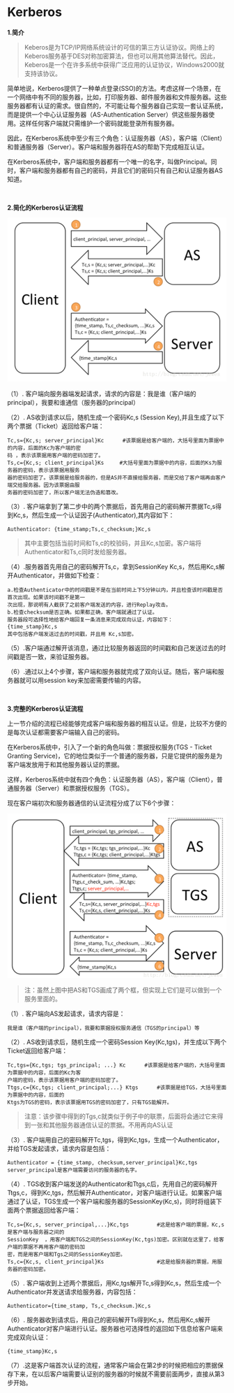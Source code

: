 # Kerberos


**1.简介**

>Keberos是为TCP/IP网络系统设计的可信的第三方认证协议。网络上的Keberos服务基于DES对称加密算法，但也可以用其他算法替代。因此，Keberos是一个在许多系统中获得广泛应用的认证协议，Windows2000就支持该协议。

简单地说，Kerberos提供了一种单点登录(SSO)的方法。考虑这样一个场景，在一个网络中有不同的服务器，比如，打印服务器、邮件服务器和文件服务器。这些服务器都有认证的需求。很自然的，不可能让每个服务器自己实现一套认证系统，而是提供一个中心认证服务器（AS-Authentication Server）供这些服务器使用。这样任何客户端就只需维护一个密码就能登录所有服务器。

因此，在Kerberos系统中至少有三个角色：认证服务器（AS），客户端（Client）和普通服务器（Server）。客户端和服务器将在AS的帮助下完成相互认证。

在Kerberos系统中，客户端和服务器都有一个唯一的名字，叫做Principal。同时，客户端和服务器都有自己的密码，并且它们的密码只有自己和认证服务器AS知道。

<br>

**2.简化的Kerberos认证流程**

![](../images/68.png)

（1）. 客户端向服务器端发起请求，请求的内容是：我是谁（客户端的principal），我要和谁通信（服务器的principal）

（2）. AS收到请求以后，随机生成一个密码Kc,s (Session Key),并且生成了以下两个票据（Ticket）返回给客户端：

```
Tc,s={Kc,s; server_principal}Kc 	 #该票据是给客户端的，大括号里面为票据中的内容，后面的Kc为客户端的密
码 ，表示该票据用客户端的密码加密了。
Ts,c={Kc,s; client_principal}Ks  	#大括号里面为票据中的内容，后面的Ks为服务器的密码，表示该票据用服务
器的密码加密了。该票据是给服务器的，但是AS并不直接给服务器，而是交给了客户端再由客户端交给服务器。因为该票据由服
务器的密码加密了，所以客户端无法伪造和篡改。
```

（3）. 客户端拿到了第二步中的两个票据后，首先用自己的密码解开票据Tc,s得到Kc,s，然后生成一个认证因子(Authenticator),其内容如下：

```
Authenticator: {time_stamp;Ts,c_checksum;}Kc,s  
```

>其中主要包括当前时间和Ts,c的校验码，并且Kc,s加密。客户端将Authenticator和Ts,c同时发给服务器。


（4）.服务器首先用自己的密码解开Ts,c，拿到SessionKey Kc,s，然后用Kc,s解开Authenticator，并做如下检查：

```
a.检查Authenticator中的时间戳是不是在当前时间上下5分钟以内，并且检查该时间戳是否首次出现。如果该时间戳不是第一
次出现，那说明有人截获了之前客户端发送的内容，进行Replay攻击。
b.检查checksum是否正确。如果都正确，客户端就通过了认证。
服务器段可选择性地给客户端回复一条消息来完成双向认证，内容如下：
{time_stamp}Kc,s  
其中包括客户端发送过去的时间戳，并且用 Kc,s加密。
```

（5）.客户端通过解开该消息，通过比较服务器返回的时间戳和自己发送过去的时间戳是否一致，来验证服务器。

（6）.通过以上4个步骤，客户端和服务器就完成了双向认证。随后，客户端和服务器就可以用session key来加密需要传输的内容。

<br>

**3.完整的Kerberos认证流程**

上一节介绍的流程已经能够完成客户端和服务器的相互认证。但是，比较不方便的是每次认证都需要客户端输入自己的密码。

在Kerberos系统中，引入了一个新的角色叫做：票据授权服务(TGS - Ticket Granting Service)，它的地位类似于一个普通的服务器，只是它提供的服务是为客户端发放用于和其他服务器认证的票据。

这样，Kerberos系统中就有四个角色：认证服务器（AS），客户端（Client），普通服务器（Server）和票据授权服务（TGS）。

现在客户端初次和服务器通信的认证流程分成了以下6个步骤：

![](../images/69.png)


>注：虽然上图中把AS和TGS画成了两个框，但实现上它们是可以做到一个服务里面的。


（1）. 客户端向AS发起请求，请求内容是：

```
我是谁（客户端的principal），我要和票据授权服务通信（TGS的principal）等
```

（2）. AS收到请求后，随机生成一个密码Session Key(Kc,tgs)，并生成以下两个Ticket返回给客户端：

```
Tc,tgs={Kc,tgs; tgs_principal; ...} Kc 		#该票据是给客户端的，大括号里面为票据中的内容，后面的Kc为客
户端的密码，表示该票据用客户端的密码加密了。
Ttgs,c={Kc,tgs; client_principal;...} Ktgs 		#该票据是给TGS，大括号里面为票据中的内容，后面的
Ktgs为TGS的密码，表示该票据用TGS的密码加密了，只有TGS能解开。
```

>注意：该步骤中得到的Tgs,c就类似于例子中的联票，后面将会通过它来得到一张和其他服务器通信认证的票据。不用再向AS认证

（3）. 客户端用自己的密码解开Tc,tgs，得到Kc,tgs，生成一个Authenticator，并给TGS发起请求，请求内容是包括：

```
Authenticator = {time_stamp, checksum,server_principal}Kc,tgs
server_principal是客户端需要访问的服务器的名字。
```

（4）. TGS收到客户端发送的Authenticator和Ttgs,c后，先用自己的密码解开Ttgs,c，得到Kc,tgs，然后解开Authenticator，对客户端进行认证。如果客户端通过了认证，TGS生成一个客户端和服务器的SessionKey(Kc,s)，同时将组装下面两个票据返回给客户端：

```
Tc,s={Kc,s, server_principal,...}Kc,tgs 		#这是给客户端的票据，Kc,s是客户端与服务器之间的
SessionKey  ，用客户端和TGS之间的SessionKey(Kc,tgs)加密。区别就在这里了，给客户端的票据不再用客户端的密码加
密，而是用客户端和Tgs之间的SessionKey加密。
Ts,c={Kc,s, client_principal}Ks  				#这是给服务器的票据，用服务器的密码加密。
```

（5）. 客户端收到上述两个票据后，用Kc,tgs解开Tc,s得到Kc,s，然后生成一个Authenticator并发送请求给服务器，内容包括：

```
Authenticator={time_stamp, Ts,c_checksum.}Kc,s
```

（6）. 服务器收到请求后，用自己的密码解开Ts得到Kc,s，然后用Kc,s解开Authenticator对客户端进行认证。服务器也可选择性的返回如下信息给客户端来完成双向认证：

```
{time_stamp}Kc,s
```

（7）.这是客户端首次认证的流程，通常客户端会在第2步的时候把相应的票据保存下来，在以后客户端需要认证别的服务器的时候就不需要前面两步，直接从第3步开始。